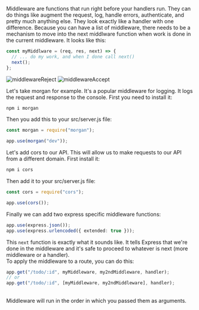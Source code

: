 Middleware are functions that run right before your handlers run. They can do things like augment the request, log, handle errors, authenticate, and pretty much anything else. They look exactly like a handler with one difference. Because you can have a list of middleware, there needs to be a mechanism to move into the next middlware function when work is done in the current middleware. It looks like this:

```ts
const myMiddlware = (req, res, next) => {
  // ... do my work, and when I done call next()
  next();
};
```

![middlewareReject](./images/midd-reject.png)
![middlewareAccept](./images/midd-accept.png)

Let's take morgan for example. It's a popular middleware for logging. It logs the request and response to the console. First you need to install it:

```sh
npm i morgan
```

Then you add this to your src/server.js file:

```ts
const morgan = require("morgan");

app.use(morgan("dev"));
```

Let's add cors to our API. This will allow us to make requests to our API from a different domain. First install it:

```sh
npm i cors
```

Then add it to your src/server.js file:

```ts
const cors = require("cors");

app.use(cors());
```

Finally we can add two express specific middleware functions:

```ts
app.use(express.json());
app.use(express.urlencoded({ extended: true }));
```

This `next` function is exactly what it sounds like. It tells Express that we're done in the middleware and it's safe to proceed to whatever is next (more middleware or a handler).
<br>
To apply the middleware to a route, you can do this:

```ts
app.get("/todo/:id", myMiddleware, my2ndMiddleware, handler);
// or
app.get("/todo/:id", [myMiddleware, my2ndMiddleware], handler);
```

<br>
Middleware will run in the order in which you passed them as arguments.
